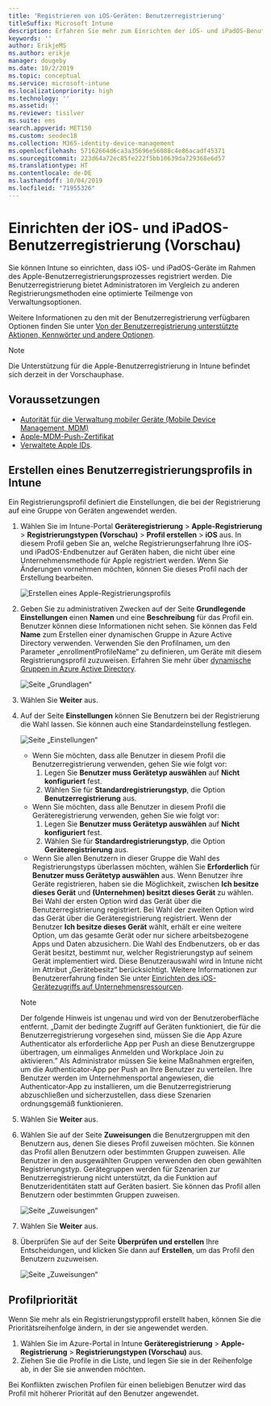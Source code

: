 ```yaml
---
title: 'Registrieren von iOS-Geräten: Benutzerregistrierung'
titleSuffix: Microsoft Intune
description: Erfahren Sie mehr zum Einrichten der iOS- und iPadOS-Benutzerregistrierung.
keywords: ''
author: ErikjeMS
ms.author: erikje
manager: dougeby
ms.date: 10/2/2019
ms.topic: conceptual
ms.service: microsoft-intune
ms.localizationpriority: high
ms.technology: ''
ms.assetid: ''
ms.reviewer: tisilver
ms.suite: ems
search.appverid: MET150
ms.custom: seodec18
ms.collection: M365-identity-device-management
ms.openlocfilehash: 57162664d6ca3a35696e56088c4e86acadf45371
ms.sourcegitcommit: 223d64a72ec85fe222f5bb10639da729368e6d57
ms.translationtype: HT
ms.contentlocale: de-DE
ms.lasthandoff: 10/04/2019
ms.locfileid: "71955326"
---
```

# <a name="set-up-ios-and-ipados-user-enrollment-preview"></a>Einrichten der iOS- und iPadOS-Benutzerregistrierung (Vorschau)

Sie können Intune so einrichten, dass iOS- und iPadOS-Geräte im Rahmen des Apple-Benutzerregistrierungsprozesses registriert werden. Die Benutzerregistrierung bietet Administratoren im Vergleich zu anderen Registrierungsmethoden eine optimierte Teilmenge von Verwaltungsoptionen.

Weitere Informationen zu den mit der Benutzerregistrierung verfügbaren Optionen finden Sie unter [Von der Benutzerregistrierung unterstützte Aktionen, Kennwörter und andere Optionen](ios-user-enrollment-supported-actions.md).

> [!NOTE]
> Die Unterstützung für die Apple-Benutzerregistrierung in Intune befindet sich derzeit in der Vorschauphase.

## <a name="prerequisites"></a>Voraussetzungen
- [Autorität für die Verwaltung mobiler Geräte (Mobile Device Management, MDM)](../fundamentals/mdm-authority-set.md)
- [Apple-MDM-Push-Zertifikat](apple-mdm-push-certificate-get.md)
- [Verwaltete Apple IDs](https://support.apple.com/guide/apple-business-manager/mdm1c9622977/web).

## <a name="create-a-user-enrollment-profile-in-intune"></a>Erstellen eines Benutzerregistrierungsprofils in Intune

Ein Registrierungsprofil definiert die Einstellungen, die bei der Registrierung auf eine Gruppe von Geräten angewendet werden. 

1. Wählen Sie im Intune-Portal **Geräteregistrierung** > **Apple-Registrierung** > **Registrierungstypen (Vorschau)**  > **Profil erstellen** > **iOS** aus. In diesem Profil geben Sie an, welche Registrierungserfahrung Ihre iOS- und iPadOS-Endbenutzer auf Geräten haben, die nicht über eine Unternehmensmethode für Apple registriert werden. Wenn Sie Änderungen vornehmen möchten, können Sie dieses Profil nach der Erstellung bearbeiten.

    ![Erstellen eines Apple-Registrierungsprofils](./media/ios-user-enrollment/create-profile.png)

2. Geben Sie zu administrativen Zwecken auf der Seite **Grundlegende Einstellungen** einen **Namen** und eine **Beschreibung** für das Profil ein. Benutzer können diese Informationen nicht sehen. Sie können das Feld **Name** zum Erstellen einer dynamischen Gruppe in Azure Active Directory verwenden. Verwenden Sie den Profilnamen, um den Parameter „enrollmentProfileName“ zu definieren, um Geräte mit diesem Registrierungsprofil zuzuweisen. Erfahren Sie mehr über [dynamische Gruppen in Azure Active Directory](https://docs.microsoft.com/azure/active-directory/active-directory-groups-dynamic-membership-azure-portal#rules-for-devices).

    ![Seite „Grundlagen“](./media/ios-user-enrollment/basics-page.png)


3. Wählen Sie **Weiter** aus.

4. Auf der Seite **Einstellungen** können Sie Benutzern bei der Registrierung die Wahl lassen. Sie können auch eine Standardeinstellung festlegen.

    ![Seite „Einstellungen“](./media/ios-user-enrollment/settings-page.png)

    - Wenn Sie möchten, dass alle Benutzer in diesem Profil die Benutzerregistrierung verwenden, gehen Sie wie folgt vor:
        1. Legen Sie **Benutzer muss Gerätetyp auswählen** auf **Nicht konfiguriert** fest.
        2. Wählen Sie für **Standardregistrierungstyp**, die Option **Benutzerregistrierung** aus.
    - Wenn Sie möchten, dass alle Benutzer in diesem Profil die Geräteregistrierung verwenden, gehen Sie wie folgt vor:
        1. Legen Sie **Benutzer muss Gerätetyp auswählen** auf **Nicht konfiguriert** fest.
        2. Wählen Sie für **Standardregistrierungstyp**, die Option **Geräteregistrierung** aus.
    - Wenn Sie allen Benutzern in dieser Gruppe die Wahl des Registrierungstyps überlassen möchten, wählen Sie **Erforderlich** für **Benutzer muss Gerätetyp auswählen** aus. Wenn Benutzer ihre Geräte registrieren, haben sie die Möglichkeit, zwischen **Ich besitze dieses Gerät** und **(Unternehmen) besitzt dieses Gerät** zu wählen. Bei Wahl der ersten Option wird das Gerät über die Benutzerregistrierung registriert. Bei Wahl der zweiten Option wird das Gerät über die Geräteregistrierung registriert. Wenn der Benutzer **Ich besitze dieses Gerät** wählt, erhält er eine weitere Option, um das gesamte Gerät oder nur sichere arbeitsbezogene Apps und Daten abzusichern. Die Wahl des Endbenutzers, ob er das Gerät besitzt, bestimmt nur, welcher Registrierungstyp auf seinem Gerät implementiert wird. Diese Benutzerauswahl wird in Intune nicht im Attribut „Gerätebesitz“ berücksichtigt. Weitere Informationen zur Benutzererfahrung finden Sie unter [Einrichten des iOS-Gerätezugriffs auf Unternehmensressourcen](https://docs.microsoft.com/intune-user-help/enroll-your-device-in-intune-ios).
    
    > [!NOTE]
    > Der folgende Hinweis ist ungenau und wird von der Benutzeroberfläche entfernt.
    > „Damit der bedingte Zugriff auf Geräten funktioniert, die für die Benutzerregistrierung vorgesehen sind, müssen Sie die App Azure Authenticator als erforderliche App per Push an diese Benutzergruppe übertragen, um einmaliges Anmelden und Workplace Join zu aktivieren.”
    > Als Administrator müssen Sie keine Maßnahmen ergreifen, um die Authenticator-App per Push an Ihre Benutzer zu verteilen. Ihre Benutzer werden im Unternehmensportal angewiesen, die Authenticator-App zu installieren, um die Benutzerregistrierung abzuschließen und sicherzustellen, dass diese Szenarien ordnungsgemäß funktionieren.

5. Wählen Sie **Weiter** aus.

6. Wählen Sie auf der Seite **Zuweisungen** die Benutzergruppen mit den Benutzern aus, denen Sie dieses Profil zuweisen möchten. Sie können das Profil allen Benutzern oder bestimmten Gruppen zuweisen. Alle Benutzer in den ausgewählten Gruppen verwenden den oben gewählten Registrierungstyp. Gerätegruppen werden für Szenarien zur Benutzerregistrierung nicht unterstützt, da die Funktion auf Benutzeridentitäten statt auf Geräten basiert. Sie können das Profil allen Benutzern oder bestimmten Gruppen zuweisen.

    ![Seite „Zuweisungen“](./media/ios-user-enrollment/assignments-page.png)

7. Wählen Sie **Weiter** aus.

8. Überprüfen Sie auf der Seite **Überprüfen und erstellen** Ihre Entscheidungen, und klicken Sie dann auf **Erstellen**, um das Profil den Benutzern zuzuweisen.

    ![Seite „Zuweisungen“](./media/ios-user-enrollment/assignments-page.png)


## <a name="profile-priority"></a>Profilpriorität

Wenn Sie mehr als ein Registrierungstypprofil erstellt haben, können Sie die Prioritätsreihenfolge ändern, in der sie angewendet werden.

1. Wählen Sie im Azure-Portal in Intune **Geräteregistrierung** > **Apple-Registrierung** > **Registrierungstypen (Vorschau)** aus.
2. Ziehen Sie die Profile in die Liste, und legen Sie sie in der Reihenfolge ab, in der Sie sie anwenden möchten.

Bei Konflikten zwischen Profilen für einen beliebigen Benutzer wird das Profil mit höherer Priorität auf den Benutzer angewendet.


